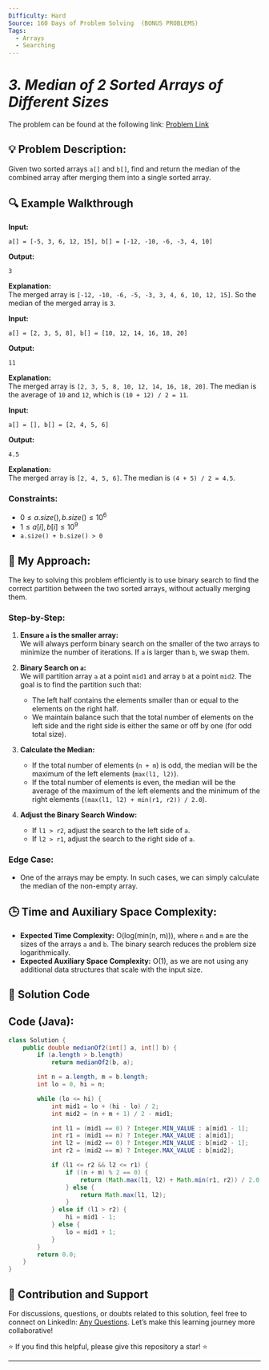 ```yaml
---
Difficulty: Hard
Source: 160 Days of Problem Solving  (BONUS PROBLEMS)
Tags:
  - Arrays
  - Searching
---
```


#  _3. Median of 2 Sorted Arrays of Different Sizes_ 

The problem can be found at the following link: [Problem Link](https://www.geeksforgeeks.org/batch/gfg-160-problems/track/searching-bonus-problems/problem/median-of-2-sorted-arrays-of-different-sizes)

## 💡 **Problem Description:**

Given two sorted arrays `a[]` and `b[]`, find and return the median of the combined array after merging them into a single sorted array.

## 🔍 Example Walkthrough

**Input:**

```
a[] = [-5, 3, 6, 12, 15], b[] = [-12, -10, -6, -3, 4, 10]
```

**Output:**

```
3
```

**Explanation:**  
The merged array is `[-12, -10, -6, -5, -3, 3, 4, 6, 10, 12, 15]`. So the median of the merged array is `3`.

**Input:**

```
a[] = [2, 3, 5, 8], b[] = [10, 12, 14, 16, 18, 20]
```

**Output:**

```
11
```

**Explanation:**  
The merged array is `[2, 3, 5, 8, 10, 12, 14, 16, 18, 20]`. The median is the average of `10` and `12`, which is `(10 + 12) / 2 = 11`.

**Input:**

```
a[] = [], b[] = [2, 4, 5, 6]
```

**Output:**

```
4.5
```

**Explanation:**  
The merged array is `[2, 4, 5, 6]`. The median is `(4 + 5) / 2 = 4.5`.

### Constraints:

- $`0 ≤ a.size(), b.size() ≤ 10^6`$
- $`1 ≤ a[i], b[i] ≤ 10^9`$
- `a.size() + b.size() > 0`

## 🎯 **My Approach:**

The key to solving this problem efficiently is to use binary search to find the correct partition between the two sorted arrays, without actually merging them.

### Step-by-Step:

1. **Ensure `a` is the smaller array:**  
   We will always perform binary search on the smaller of the two arrays to minimize the number of iterations. If `a` is larger than `b`, we swap them.

2. **Binary Search on `a`:**  
   We will partition array `a` at a point `mid1` and array `b` at a point `mid2`. The goal is to find the partition such that:

   - The left half contains the elements smaller than or equal to the elements on the right half.
   - We maintain balance such that the total number of elements on the left side and the right side is either the same or off by one (for odd total size).

3. **Calculate the Median:**

   - If the total number of elements (`n + m`) is odd, the median will be the maximum of the left elements (`max(l1, l2)`).
   - If the total number of elements is even, the median will be the average of the maximum of the left elements and the minimum of the right elements (`(max(l1, l2) + min(r1, r2)) / 2.0`).

4. **Adjust the Binary Search Window:**
   - If `l1 > r2`, adjust the search to the left side of `a`.
   - If `l2 > r1`, adjust the search to the right side of `a`.

### Edge Case:

- One of the arrays may be empty. In such cases, we can simply calculate the median of the non-empty array.

## 🕒 **Time and Auxiliary Space Complexity:**

- **Expected Time Complexity:** O(log(min(n, m))), where `n` and `m` are the sizes of the arrays `a` and `b`. The binary search reduces the problem size logarithmically.
- **Expected Auxiliary Space Complexity:** O(1), as we are not using any additional data structures that scale with the input size.

## 📝 **Solution Code**

## Code (Java):

```java
class Solution {
    public double medianOf2(int[] a, int[] b) {
        if (a.length > b.length)
            return medianOf2(b, a);

        int n = a.length, m = b.length;
        int lo = 0, hi = n;

        while (lo <= hi) {
            int mid1 = lo + (hi - lo) / 2;
            int mid2 = (n + m + 1) / 2 - mid1;

            int l1 = (mid1 == 0) ? Integer.MIN_VALUE : a[mid1 - 1];
            int r1 = (mid1 == n) ? Integer.MAX_VALUE : a[mid1];
            int l2 = (mid2 == 0) ? Integer.MIN_VALUE : b[mid2 - 1];
            int r2 = (mid2 == m) ? Integer.MAX_VALUE : b[mid2];

            if (l1 <= r2 && l2 <= r1) {
                if ((n + m) % 2 == 0) {
                    return (Math.max(l1, l2) + Math.min(r1, r2)) / 2.0;
                } else {
                    return Math.max(l1, l2);
                }
            } else if (l1 > r2) {
                hi = mid1 - 1;
            } else {
                lo = mid1 + 1;
            }
        }
        return 0.0;
    }
}
```
## 📢 Contribution and Support

For discussions, questions, or doubts related to this solution, feel free to connect on LinkedIn: [Any Questions](https://www.linkedin.com/in/sanjana-yadav007). Let’s make this learning journey more collaborative!

⭐ If you find this helpful, please give this repository a star! ⭐

---
